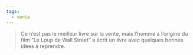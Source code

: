```yaml
---
tags:
  - vente
---
```

> Ce n’est pas le meilleur livre sur la vente, mais l’homme à l’origine du film “Le Loup de Wall Street” a écrit un livre avec quelques bonnes idées à reprendre.